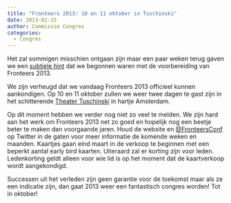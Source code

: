 ```yaml
---
title: "Fronteers 2013: 10 en 11 oktober in Tuschinski"
date: 2013-02-15
author: Commissie Congres
categories: 
  - Congres
---
```

Het zal sommigen misschien ontgaan zijn maar een paar weken terug gaven we een [subtiele hint](https://twitter.com/fronteersconf/status/294349733101707264) dat we begonnen waren met de voorbereiding van Fronteers 2013.

We zijn verheugd dat we vandaag Fronteers 2013 officieel kunnen aankondigen. Op 10 en 11 oktober zullen we weer twee dagen te gast zijn in het schitterende [Theater Tuschinski](http://nl.wikipedia.org/wiki/Tuschinski_Theater) in hartje Amsterdam.

Op dit moment hebben we verder nog niet zo veel te melden. We zijn hard aan het werk om Fronteers 2013 net zo goed en hopelijk nog een beetje beter te maken dan voorgaande jaren. Houd de website en [@FronteersConf](https://twitter.com/FronteersConf) op Twitter in de gaten voor meer informatie de komende weken en maanden. Kaartjes gaan eind maart in de verkoop te beginnen met een beperkt aantal early bird kaarten. Uiteraard zal er korting zijn voor leden. Ledenkorting geldt alleen voor wie lid is op het moment dat de kaartverkoop wordt aangekondigd.

Successen uit het verleden zijn geen garantie voor de toekomst maar als ze een indicatie zijn, dan gaat 2013 weer een fantastisch congres worden! Tot in oktober!